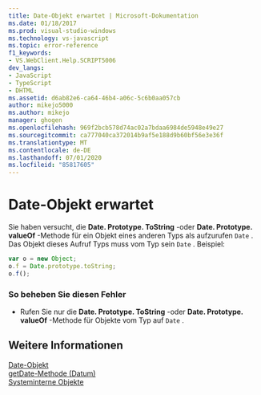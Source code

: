 ```yaml
---
title: Date-Objekt erwartet | Microsoft-Dokumentation
ms.date: 01/18/2017
ms.prod: visual-studio-windows
ms.technology: vs-javascript
ms.topic: error-reference
f1_keywords:
- VS.WebClient.Help.SCRIPT5006
dev_langs:
- JavaScript
- TypeScript
- DHTML
ms.assetid: d6ab82e6-ca64-46b4-a06c-5c6b0aa057cb
author: mikejo5000
ms.author: mikejo
manager: ghogen
ms.openlocfilehash: 969f2bcb578d74ac02a7bdaa6984de5948e49e27
ms.sourcegitcommit: ca777040ca372014b9af5e188d9b60bf56e3e36f
ms.translationtype: MT
ms.contentlocale: de-DE
ms.lasthandoff: 07/01/2020
ms.locfileid: "85817605"
---
```

# <a name="date-object-expected"></a>Date-Objekt erwartet
Sie haben versucht, die **Date. Prototype. ToString** -oder **Date. Prototype. valueOf** -Methode für ein Objekt eines anderen Typs als aufzurufen `Date` . Das Objekt dieses Aufruf Typs muss vom Typ sein `Date` . Beispiel:  
  
```JavaScript  
var o = new Object;  
o.f = Date.prototype.toString;  
o.f();  
```  
  
### <a name="to-correct-this-error"></a>So beheben Sie diesen Fehler  
  
- Rufen Sie nur die **Date. Prototype. ToString** -oder **Date. Prototype. valueOf** -Methode für Objekte vom Typ auf `Date` .  
  
## <a name="see-also"></a>Weitere Informationen  
 [Date-Objekt](../../javascript/reference/date-object-javascript.md)   
 [getDate-Methode (Datum)](../../javascript/reference/getdate-method-date-javascript.md)   
 [Systeminterne Objekte](../../javascript/intrinsic-objects-javascript.md)